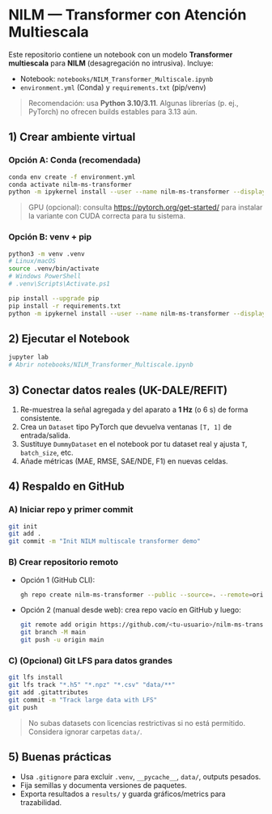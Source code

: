 # NILM — Transformer con Atención Multiescala

Este repositorio contiene un notebook con un modelo **Transformer multiescala** para **NILM** (desagregación no intrusiva). Incluye:
- Notebook: `notebooks/NILM_Transformer_Multiscale.ipynb`
- `environment.yml` (Conda) y `requirements.txt` (pip/venv)

> Recomendación: usa **Python 3.10/3.11**. Algunas librerías (p. ej., PyTorch) no ofrecen builds estables para 3.13 aún.

## 1) Crear ambiente virtual

### Opción A: Conda (recomendada)
```bash
conda env create -f environment.yml
conda activate nilm-ms-transformer
python -m ipykernel install --user --name nilm-ms-transformer --display-name "Python (nilm-ms)"
```

> GPU (opcional): consulta https://pytorch.org/get-started/ para instalar la variante con CUDA correcta para tu sistema.

### Opción B: venv + pip
```bash
python3 -m venv .venv
# Linux/macOS
source .venv/bin/activate
# Windows PowerShell
# .venv\Scripts\Activate.ps1

pip install --upgrade pip
pip install -r requirements.txt
python -m ipykernel install --user --name nilm-ms-transformer --display-name "Python (nilm-ms)"
```

## 2) Ejecutar el Notebook
```bash
jupyter lab
# Abrir notebooks/NILM_Transformer_Multiscale.ipynb
```

## 3) Conectar datos reales (UK-DALE/REFIT)
1. Re-muestrea la señal agregada y del aparato a **1 Hz** (o 6 s) de forma consistente.
2. Crea un `Dataset` tipo PyTorch que devuelva ventanas `[T, 1]` de entrada/salida.
3. Sustituye `DummyDataset` en el notebook por tu dataset real y ajusta `T`, `batch_size`, etc.
4. Añade métricas (MAE, RMSE, SAE/NDE, F1) en nuevas celdas.

## 4) Respaldo en GitHub

### A) Iniciar repo y primer commit
```bash
git init
git add .
git commit -m "Init NILM multiscale transformer demo"
```

### B) Crear repositorio remoto
- Opción 1 (GitHub CLI):  
  ```bash
  gh repo create nilm-ms-transformer --public --source=. --remote=origin --push
  ```
- Opción 2 (manual desde web): crea repo vacío en GitHub y luego:
  ```bash
  git remote add origin https://github.com/<tu-usuario>/nilm-ms-transformer.git
  git branch -M main
  git push -u origin main
  ```

### C) (Opcional) Git LFS para datos grandes
```bash
git lfs install
git lfs track "*.h5" "*.npz" "*.csv" "data/**"
git add .gitattributes
git commit -m "Track large data with LFS"
git push
```

> No subas datasets con licencias restrictivas si no está permitido. Considera ignorar carpetas `data/`.

## 5) Buenas prácticas
- Usa `.gitignore` para excluir `.venv`, `__pycache__`, `data/`, outputs pesados.
- Fija semillas y documenta versiones de paquetes.
- Exporta resultados a `results/` y guarda gráficos/metrics para trazabilidad.